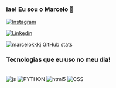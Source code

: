 ### Iae! Eu sou o Marcelo 🎃

[![Instagram](https://img.shields.io/badge/Instagram-E4405F?style=for-the-badge&logo=instagram&logoColor=white)](https://www.instagram.com/marcelokkkj/)

[![Linkedin](https://img.shields.io/badge/LinkedIn-0077B5?style=for-the-badge&logo=linkedin&logoColor=white)](https://www.linkedin.com/in/marcelo-melo-972baa1b3/)


![marcelokkkj GitHub stats](https://github-readme-stats.vercel.app/api?username=Marcelokkkj&show_icons=true&theme=transparent)

### Tecnologias que eu uso no meu dia!



<div style="display: inline_block"><br/>
    <img align="center" alt="js" src="https://img.shields.io/badge/JavaScript-F7DF1E?style=for-the-badge&logo=javascript&logoColor=black" />
    <img align="center" alt="PYTHON" src="https://img.shields.io/badge/Python-3776AB?style=for-the-badge&logo=python&logoColor=white" />
    <img align="center" alt="html5" src="https://img.shields.io/badge/HTML5-E34F26?style=for-the-badge&logo=html5&logoColor=white" />
    <img align="center" alt="CSS" src="https://img.shields.io/badge/CSS3-1572B6?style=for-the-badge&logo=css3&logoColor=white" />
</div>
